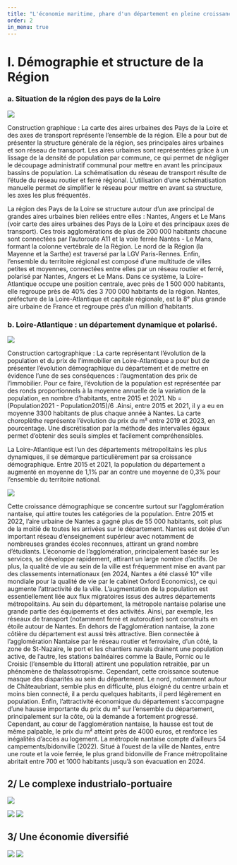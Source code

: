 ```yaml
---
title: "L'économie maritime, phare d'un département en pleine croissance"
order: 2
in_menu: true
---
```

# I. Démographie et structure de la Région

### a. Situation de la région des pays de la Loire

![](https://i.postimg.cc/65RYZVRs/Reseau-de-transport-Densit-de-poulation.png)

Construction graphique : 
La carte des aires urbaines des Pays de la Loire et des axes de transport représente l’ensemble de la région. Elle a pour but de présenter la structure générale de la région, ses principales aires urbaines et son réseau de transport. 
Les aires urbaines sont représentées grâce à un lissage de la densité de population par commune, ce qui permet de négliger le découpage administratif communal pour mettre en avant les principaux bassins de population.
La schématisation du réseau de transport résulte de l’étude du réseau routier et ferré régional. L’utilisation d’une schématisation manuelle permet de simplifier le réseau pour mettre en avant sa structure, les axes les plus fréquentés.

La région des Pays de la Loire se structure autour d’un axe principal de grandes aires urbaines bien reliées entre elles : Nantes, Angers et Le Mans (voir carte des aires urbaines des Pays de la Loire et des principaux axes de transport). Ces trois agglomérations de plus de 200 000 habitants chacune sont connectées par l’autoroute A11 et la voie ferrée Nantes - Le Mans, formant la colonne vertébrale de la Région. Le nord de la Région (la Mayenne et la Sarthe) est traversé par la LGV Paris-Rennes. Enfin, l’ensemble du territoire régional est composé d’une multitude de villes petites et moyennes, connectées entre elles par un réseau routier et ferré, polarisé par Nantes, Angers et Le Mans.
Dans ce système, la Loire-Atlantique occupe une position centrale, avec près de 1 500 000 habitants, elle regroupe près de 40% des 3 700 000 habitants de la région. Nantes, préfecture de la Loire-Atlantique et capitale régionale, est la  8ᵉ plus grande aire urbaine de France et regroupe près d’un million d’habitants.


### b. Loire-Atlantique : un département dynamique et polarisé.

![](https://i.postimg.cc/FsjwvXTJ/evolution-population-et-prix.png)

Construction cartographique : 
La carte représentant l’évolution de la population et du prix de l’immobilier en Loire-Atlantique a pour but de présenter l’évolution démographique du département et de mettre en évidence l’une de ses conséquences : l’augmentation des prix de l’immobilier. 
Pour ce faire, l’évolution de la population est représentée par des ronds proportionnels à la moyenne annuelle de la variation de la population, en nombre d’habitants, entre 2015 et 2021. Nb = (Population2021 - Population2015)/6 .Ainsi, entre 2015 et 2021, il y a eu en moyenne 3300 habitants de plus chaque année à Nantes. La carte choroplèthe représente l’évolution du prix du m² entre 2019 et 2023, en pourcentage. Une discrétisation par la méthode des intervalles égaux permet d’obtenir des seuils simples et facilement compréhensibles.

La Loire-Atlantique est l’un des départements métropolitains les plus dynamiques, il  se démarque particulièrement par sa croissance démographique. Entre 2015 et 2021, la population du département a augmenté en moyenne de 1,1% par an contre une moyenne de 0,3% pour l’ensemble du territoire national. 

![](https://i.postimg.cc/13nbLcGt/chart-1.png)

Cette croissance démographique se concentre surtout sur l’agglomération nantaise, qui attire toutes les catégories de la population. Entre 2015 et 2022, l’aire urbaine de Nantes a gagné plus de 55 000 habitants, soit plus de la moitié de toutes les arrivées sur le département. Nantes est dotée d’un important réseau d’enseignement supérieur avec notamment de nombreuses grandes écoles reconnues, attirant un grand nombre d’étudiants. L’économie de l’agglomération, principalement basée sur les services, se développe rapidement, attirant un large nombre d’actifs. De plus, la qualité de vie au sein de la ville est fréquemment mise en avant par des classements internationaux (en 2024, Nantes a été classé 10ᵉ ville mondiale pour la qualité de vie par le cabinet Oxford Economics), ce qui augmente l’attractivité de la ville. L’augmentation de la population est essentiellement liée aux flux migratoires issus des autres départements métropolitains.
Au sein du département, la métropole nantaise polarise une grande partie des équipements et des activités. Ainsi, par exemple, les réseaux de transport (notamment ferré et autoroutier) sont construits en étoile autour de Nantes.
En dehors de l’agglomération nantaise, la zone côtière du département est aussi très attractive. Bien connectée à l’agglomération Nantaise par le réseau routier et ferroviaire, d’un côté, la zone de St-Nazaire, le port et les chantiers navals drainent une population active, de l’autre, les stations balnéaires comme la Baule, Pornic ou le Croisic (l’ensemble du littoral) attirent une population retraitée, par un phénomène de thalassotropisme. 
Cependant, cette croissance soutenue masque des disparités au sein du département. Le nord, notamment autour de Châteaubriant, semble plus en difficulté, plus éloigné du centre urbain et moins bien connecté, il a perdu quelques habitants, il perd légèrement en population.
Enfin, l’attractivité économique du département s’accompagne d’une hausse importante du prix du m² sur l’ensemble du département, principalement sur la côte, où la demande a fortement progressé. Cependant, au cœur de l’agglomération nantaise, la hausse est tout de même palpable, le prix du m² atteint près de 4000 euros, et renforce les inégalités d’accès au logement. La métropole nantaise compte d’ailleurs 54 campements/bidonville (2022). Situé à l’ouest de la ville de Nantes, entre une route et la voie ferrée, le plus grand bidonville de France métropolitaine abritait entre 700 et 1000 habitants jusqu’à son évacuation en 2024.


## 2/ Le complexe industrialo-portuaire 
![](https://i.postimg.cc/05V6PHzz/stnazaire.png)

![](https://i.postimg.cc/dVkGY7W6/image.png)
![](https://i.postimg.cc/d1700WMF/travailleurspng.png)

## 3/ Une économie diversifié 

![](https://i.postimg.cc/pTvj2gzn/export.png) 
![](https://i.postimg.cc/Gh7WQMCY/France-croissance-PIB.png) 